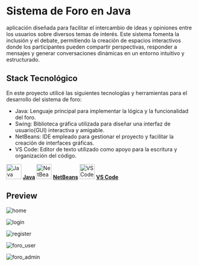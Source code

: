 # Sistema de Foro en Java

aplicación diseñada para facilitar el intercambio de ideas y opiniones entre los usuarios sobre diversos temas de interés. Este sistema fomenta la inclusión y el debate, permitiendo la creación de espacios interactivos donde los participantes pueden compartir perspectivas, responder a mensajes y generar conversaciones dinámicas en un entorno intuitivo y estructurado.

## Stack Tecnológico

En este proyecto utilicé las siguientes tecnologías y herramientas para el desarrollo del sistema de foro:

- Java: Lenguaje principal para implementar la lógica y la funcionalidad del foro.
- Swing: Biblioteca gráfica utilizada para diseñar una interfaz de usuario(GUI) interactiva y amigable.
- NetBeans: IDE empleado para gestionar el proyecto y facilitar la creación de interfaces gráficas.
- VS Code: Editor de texto utilizado como apoyo para la escritura y organización del código.

<img src="https://upload.wikimedia.org/wikipedia/en/3/30/Java_programming_language_logo.svg" alt="Java " width="40"> [**Java**](https://www.java.com)
<img src="https://upload.wikimedia.org/wikipedia/commons/9/98/Apache_NetBeans_Logo.svg" alt="NetBeans" width="40"> [**NetBeans**](https://netbeans.apache.org)
<img src="https://code.visualstudio.com/assets/images/code-stable.png" alt="VS Code" width="40"> [**VS Code**](https://code.visualstudio.com)
## Preview
![home](https://github.com/user-attachments/assets/5a91b9ef-fab5-4b0b-b00a-25786152ab7e)

![login](https://github.com/user-attachments/assets/ec398289-0e51-4628-917d-a5bf5c5b7d8c)

![register](https://github.com/user-attachments/assets/21f46db1-6fc6-4072-a967-d478dce57225)

![foro_user](https://github.com/user-attachments/assets/4fbf7164-8ca2-48ee-a310-046697a039a0)

![foro_admin](https://github.com/user-attachments/assets/bc74a985-0791-4365-b01d-b021c9e5a431)
